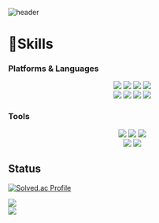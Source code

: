 ![header](https://capsule-render.vercel.app/api?type=wave&color=auto&height=300&section=header&text=Hayoon%20Github&fontSize=90)

# 💪Skills 
### Platforms & Languages
<div align="center">
	<img src="https://img.shields.io/badge/Java-007396?style=flat&logo=Java&logoColor=white" />
	<img src="https://img.shields.io/badge/JavaScript-F7DF1E?style=flat&logo=JavaScript&logoColor=white" />
	<img src="https://img.shields.io/badge/Python-3776AB?style=flat&logo=Python&logoColor=white" />
	<img src="https://img.shields.io/badge/C++-00599C?style=flat&logo=Cplusplus&logoColor=white" />
</div>

<div align="center">
	<img src="https://img.shields.io/badge/spring-6DB33F?style=flat&logo=spring&logoColor=white">
	<img src="https://img.shields.io/badge/React-61DAFB?style=flat&logo=React&logoColor=white" />
	<img src="https://img.shields.io/badge/jQuery-0769AD?style=flat&logo=jQuery&logoColor=white" />
	<img src="https://img.shields.io/badge/Android-3DDC84?style=flat&logo=Android&logoColor=white" />
</div>

### Tools

<div align="center">
	<img src="https://img.shields.io/badge/linux-FCC624?style=flat&logo=linux&logoColor=black">
	<img src="https://img.shields.io/badge/github-181717?style=flat&logo=github&logoColor=white">
	<img src="https://img.shields.io/badge/git-F05032?style=flat&logo=git&logoColor=white">
	<br>
	<img src="https://img.shields.io/badge/mysql-4479A1?style=flat&logo=mysql&logoColor=white">
	<img src="https://img.shields.io/badge/Oracle-F80000?style=flat&logo=Oracle&logoColor=white">
</div>

## Status

[![Solved.ac Profile](http://mazassumnida.wtf/api/v2/generate_badge?boj=maha523)](https://solved.ac/maha523/)

<img src="https://github-readme-stats.vercel.app/api/top-langs/?username=ShinyMint&layout=compact"><br>
<img src="https://github-readme-stats.vercel.app/api?username=ShinyMint&show_icons=true">

